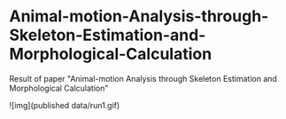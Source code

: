 # Animal-motion-Analysis-through-Skeleton-Estimation-and-Morphological-Calculation
Result of paper "Animal-motion Analysis through Skeleton Estimation and Morphological Calculation"

![img](published data/run1.gif)
